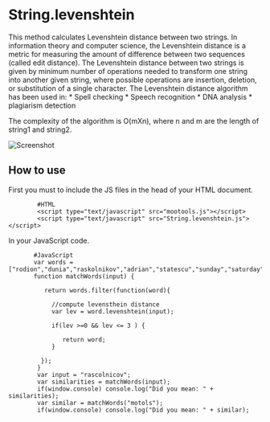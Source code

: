 String.levenshtein
==================

  This method calculates Levenshtein distance between two strings. In information theory and computer 
  science, the Levenshtein distance is a metric for measuring the amount of difference between two 
  sequences (called edit distance). The Levenshtein distance between two strings is given by minimum 
  number of operations needed to transform one string into another given string, where possible operations 
  are insertion, deletion, or substitution of a single character. 
  The Levenshtein distance algorithm has been used in: 
       * Spell checking
       * Speech recognition
       * DNA analysis
       * plagiarism detection

  The complexity of the algorithm is O(mXn), where n and m are the length of string1 and string2.


![Screenshot](http://www.levenshtein.net/images/levenshtein_meilenstein_matrix.gif)


How to use
----------

First you must to include the JS files in the head of your HTML document.

            #HTML
            <script type="text/javascript" src="mootools.js"></script>
            <script type="text/javascript" src="String.levenshtein.js"></script>

In your JavaScript code.

           #JavaScript     
           var words = ["rodion","dunia","raskolnikov","adrian","statescu","sunday","saturday","jquery","mootools","dojo"];
           function matchWords(input) {

              return words.filter(function(word){

                //compute levensthein distance
                var lev = word.levenshtein(input);  

                if(lev >=0 && lev <= 3 ) {

                   return word;
                }

             });    
            }
            var input = "rascolnicov";
            var similarities = matchWords(input);
            if(window.console) console.log("Did you mean: " + similarities);
            var similar = matchWords("motols"); 
            if(window.console) console.log("Did you mean: " + similar);     
